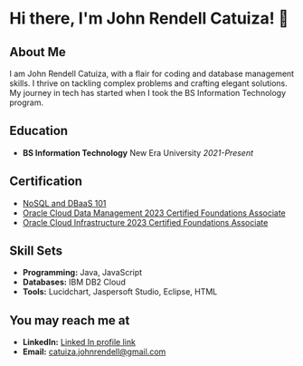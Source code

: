 # Hi there, I'm John Rendell Catuiza! 👋

## About Me

I am John Rendell Catuiza, with a flair for coding and database management skills. I thrive on tackling complex problems and crafting elegant solutions. My journey in tech has started when I took the BS Information Technology program.

## Education

- **BS Information Technology**
  New Era University
  *2021-Present*

## Certification

- [NoSQL and DBaaS 101](https://courses.cognitiveclass.ai/certificates/7d343974b8fb48118b7407db1b1f27f6)
- [Oracle Cloud Data Management 2023 Certified Foundations Associate](https://catalog-education.oracle.com/pls/certview/sharebadge?id=136F898A0CA0B714376326BC1C64568860260FC1AB080EA8809583171C8D544E)
- [Oracle Cloud Infrastructure 2023 Certified Foundations Associate](https://catalog-education.oracle.com/pls/certview/sharebadge?id=622B83EC25B1124BBEAAA67F78AAF5ED9195B85F1B9AC7B61FEA43F2B83FC5C1)

## Skill Sets

- **Programming:** Java, JavaScript
- **Databases:** IBM DB2 Cloud
- **Tools:** Lucidchart, Jaspersoft Studio, Eclipse, HTML

## You may reach me at

- **LinkedIn:** [Linked In profile link](https://www.linkedin.com/in/john-rendell-catuiza-189716281/)
- **Email:** catuiza.johnrendell@gmail.com
